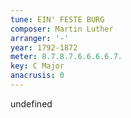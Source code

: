 ```yaml
---
tune: EIN' FESTE BURG
composer: Martin Luther
arranger: '-'
year: 1792-1872
meter: 8.7.8.7.6.6.6.6.7.
key: C Major
anacrusis: 0
---
```

undefined